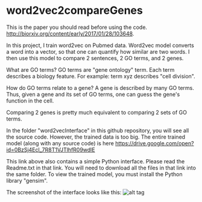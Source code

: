 # word2vec2compareGenes

This is the paper you should read before using the code. http://biorxiv.org/content/early/2017/01/28/103648.

In this project, I train word2vec on Pubmed data. Word2vec model converts a word into a vector, so that one can quantify how similar are two words. I then use this model to compare 2 sentences, 2 GO terms, and 2 genes. 

What are GO terms? 
GO terms are "gene ontology" term. Each term describes a biology feature. For example: term xyz describes "cell division". 

How do GO terms relate to a gene? 
A gene is described by many GO terms. Thus, given a gene and its set of GO terms, one can guess the gene's function in the cell. 

Comparing 2 genes is pretty much equivalent to comparing 2 sets of GO terms. 

In the folder "word2vecInterface" in this github repository, you will see all the source code. However, the trained data is too big. 
The entire trained model (along with any source code) is here https://drive.google.com/open?id=0BzSj4Ecl_7R8T1VJTlhfR09wdlE

This link above also contains a simple Python interface. Please read the Readme.txt in that link. You will need to download all the files in that link into the same folder.
To view the trained model, you must install the Python library "gensim".

The screenshot of the interface looks like this: 
![alt tag](https://github.com/datduong/word2vec2compareGenes/blob/master/instruction1.png)
